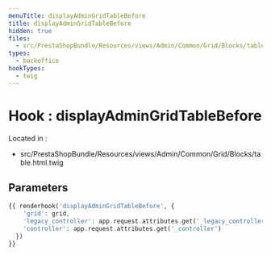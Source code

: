 ```yaml
---
menuTitle: displayAdminGridTableBefore
title: displayAdminGridTableBefore
hidden: true
files:
  - src/PrestaShopBundle/Resources/views/Admin/Common/Grid/Blocks/table.html.twig
types:
  - backoffice
hookTypes:
  - twig
---
```


# Hook : displayAdminGridTableBefore

Located in :

  - src/PrestaShopBundle/Resources/views/Admin/Common/Grid/Blocks/table.html.twig

## Parameters

```php
{{ renderhook('displayAdminGridTableBefore', {
    'grid': grid,
    'legacy_controller': app.request.attributes.get('_legacy_controller'),
    'controller': app.request.attributes.get('_controller')
  })
}}
```